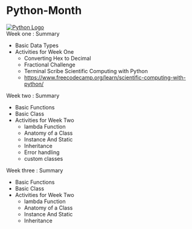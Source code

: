 # Python-Month
[![Python Logo](https://www.python.org/static/img/python-logo.png)](https://www.python.org/)
<br>
Week one : Summary

- Basic Data Types 
- Activities for Week One
  - Converting Hex to Decimal
  - Fractional Challenge 
  - Terminal Scribe
Scientific Computing with Python
  - https://www.freecodecamp.org/learn/scientific-computing-with-python/ 


Week two : Summary

- Basic Functions 
- Basic Class
- Activities for Week Two
  - lambda Function
  - Anatomy of a Class
  - Instance And Static 
  - Inheritance
  - Error handling 
  - custom classes


Week three : Summary

- Basic Functions 
- Basic Class
- Activities for Week Two
  - lambda Function
  - Anatomy of a Class
  - Instance And Static 
  - Inheritance